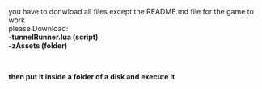 you have to donwload all files except the README.md file for the game to work<br>
please Download:<br>
<b>-tunnelRunner.lua (script)<br>
-zAssets (folder)</b>

<br>

<b>then put it inside a folder of a disk and execute it</b>

